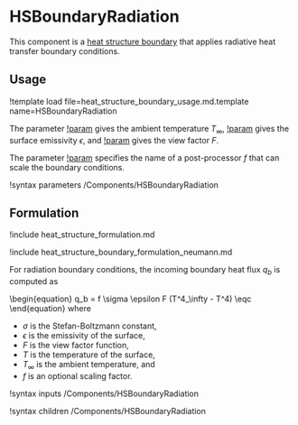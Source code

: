 # HSBoundaryRadiation

This component is a
[heat structure boundary](thermal_hydraulics/component_groups/heat_structure_boundary.md)
that applies radiative heat transfer boundary conditions.

## Usage

!template load file=heat_structure_boundary_usage.md.template name=HSBoundaryRadiation

The parameter [!param](/Components/HSBoundaryRadiation/T_ambient) gives the ambient temperature $T_\infty$,
[!param](/Components/HSBoundaryRadiation/emissivity) gives the surface emissivity $\epsilon$, and
[!param](/Components/HSBoundaryRadiation/view_factor) gives the view factor $F$.

The parameter [!param](/Components/HSBoundaryRadiation/scale_pp) specifies
the name of a post-processor $f$ that can scale the boundary conditions.

!syntax parameters /Components/HSBoundaryRadiation

## Formulation

!include heat_structure_formulation.md

!include heat_structure_boundary_formulation_neumann.md

For radiation boundary conditions, the incoming boundary heat flux $q_b$ is computed as

\begin{equation}
  q_b = f \sigma \epsilon F (T^4_\infty - T^4) \eqc
\end{equation}
where

- $\sigma$ is the Stefan-Boltzmann constant,
- $\epsilon$ is the emissivity of the surface,
- $F$ is the view factor function,
- $T$ is the temperature of the surface,
- $T_\infty$ is the ambient temperature, and
- $f$ is an optional scaling factor.

!syntax inputs /Components/HSBoundaryRadiation

!syntax children /Components/HSBoundaryRadiation
